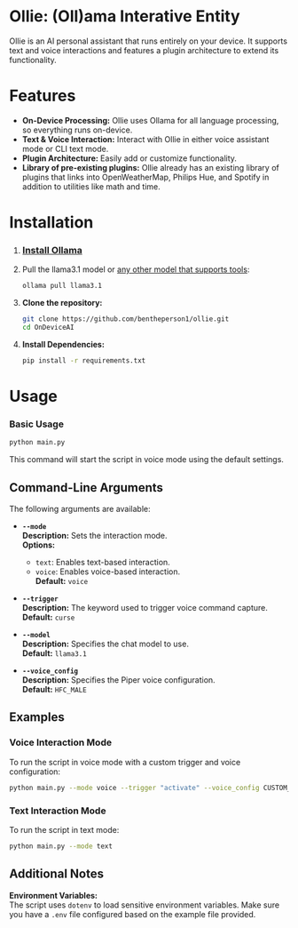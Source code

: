 # Ollie: (Oll)ama Interative Entity

Ollie is an AI personal assistant that runs entirely on your device. It supports text and voice interactions and features a plugin architecture to extend its functionality.

# Features
- **On-Device Processing:** Ollie uses Ollama for all language processing, so everything runs on-device.
- **Text & Voice Interaction:** Interact with Ollie in either voice assistant mode or CLI text mode.
- **Plugin Architecture:** Easily add or customize functionality.
- **Library of pre-existing plugins:** Ollie already has an existing library of plugins that links into OpenWeatherMap, Philips Hue, and Spotify in addition to utilities like math and time.

# Installation

1. ### **[Install Ollama](https://ollama.com/download)**

2. Pull the llama3.1 model or [any other model that supports tools](https://ollama.com/search?c=tools):
    ```bash
    ollama pull llama3.1
    ```

3. **Clone the repository:**
    ```bash
    git clone https://github.com/bentheperson1/ollie.git
    cd OnDeviceAI
    ```

4. **Install Dependencies:**
    ```bash
    pip install -r requirements.txt
    ```
# Usage

### Basic Usage

```bash
python main.py
```

This command will start the script in voice mode using the default settings.

## Command-Line Arguments

The following arguments are available:

- **`--mode`**  
  **Description:** Sets the interaction mode.  
  **Options:**  
  - `text`: Enables text-based interaction.
  - `voice`: Enables voice-based interaction.  
  **Default:** `voice`

- **`--trigger`**  
  **Description:** The keyword used to trigger voice command capture.  
  **Default:** `curse`

- **`--model`**  
  **Description:** Specifies the chat model to use.  
  **Default:** `llama3.1`

- **`--voice_config`**  
  **Description:** Specifies the Piper voice configuration.  
  **Default:** `HFC_MALE`

## Examples

### Voice Interaction Mode

To run the script in voice mode with a custom trigger and voice configuration:

```bash
python main.py --mode voice --trigger "activate" --voice_config CUSTOM_CONFIG
```

### Text Interaction Mode

To run the script in text mode:

```bash
python main.py --mode text
```

## Additional Notes

**Environment Variables:**  
  The script uses `dotenv` to load sensitive environment variables. Make sure you have a `.env` file configured based on the example file provided.
